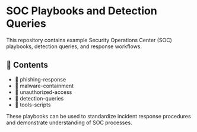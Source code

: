 # SOC Playbooks and Detection Queries

This repository contains example Security Operations Center (SOC) playbooks, detection queries, and response workflows.

## 🎯 Contents

- 📁 phishing-response
- 📁 malware-containment
- 📁 unauthorized-access
- 📁 detection-queries
- 📁 tools-scripts

These playbooks can be used to standardize incident response procedures and demonstrate understanding of SOC processes.

